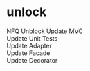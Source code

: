 # unlock
NFQ Unblock
Update MVC <br>
Update Unit Tests <br>
Update Adapter <br>
Update Facade <br>
Update Decorator <br>

